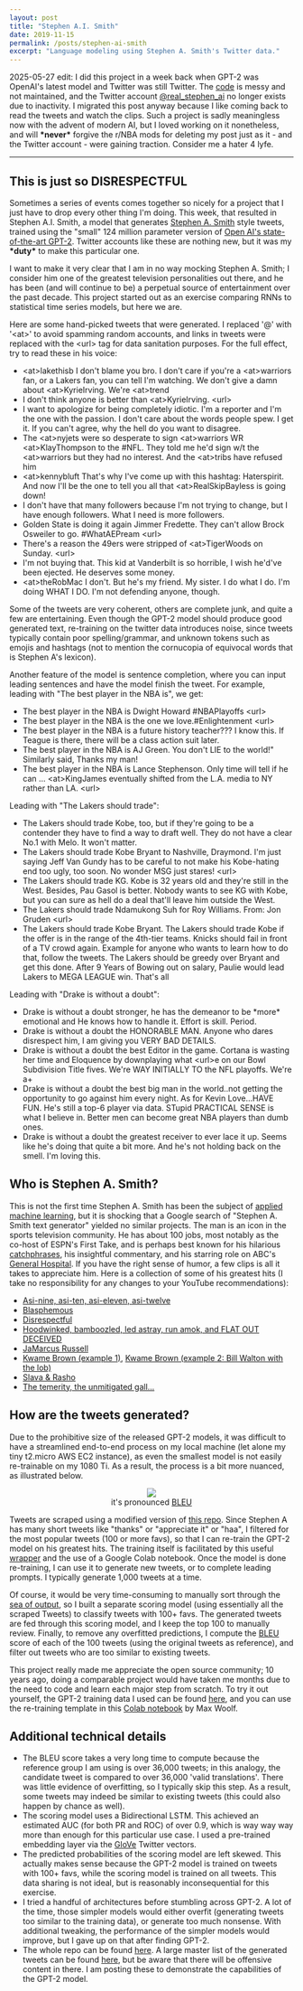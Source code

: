 ```yaml
---
layout: post
title: "Stephen A.I. Smith"
date: 2019-11-15
permalink: /posts/stephen-ai-smith
excerpt: "Language modeling using Stephen A. Smith's Twitter data."
---
```

<div class='verbatim-edit'>
2025-05-27 edit: I did this project in a week back when GPT-2 was OpenAI's latest model and Twitter was still Twitter. The <a href='https://github.com/caikitlearn/stephen-ai-smith' target='_blank'>code</a> is messy and not maintained, and the Twitter account <a href='https://twitter.com/real_stephen_ai' target='_blank'>@real_stephen_ai</a> no longer exists due to inactivity. I migrated this post anyway because I like coming back to read the tweets and watch the clips. Such a project is sadly meaningless now with the advent of modern AI, but I loved working on it nonetheless, and will <strong>*never*</strong> forgive the r/NBA mods for deleting my post just as it - and the Twitter account - were gaining traction. Consider me a hater 4 lyfe.
</div>
<hr>


## This is just so DISRESPECTFUL
Sometimes a series of events comes together so nicely for a project that I just have to drop every other thing I'm doing. This week, that resulted in Stephen A.I. Smith, a model that generates <a href='https://twitter.com/stephenasmith' target='_blank'>Stephen A. Smith</a> style tweets, trained using the "small" 124 million parameter version of <a href='https://openai.com/blog/better-language-models/' target='_blank'>Open AI's state-of-the-art GPT-2</a>. Twitter accounts like these are nothing new, but it was my **\*duty\*** to make this particular one.

I want to make it very clear that I am in no way mocking Stephen A. Smith; I consider him one of the greatest television personalities out there, and he has been (and will continue to be) a perpetual source of entertainment over the past decade. This project started out as an exercise comparing RNNs to statistical time series models, but here we are.

Here are some hand-picked tweets that were generated. I replaced '@' with '&lt;at&gt;' to avoid spamming random accounts, and links in tweets were replaced with the &lt;url&gt; tag for data sanitation purposes. For the full effect, try to read these in his voice:

- &lt;at&gt;lakethisb I don't blame you bro. I don't care if you're a &lt;at&gt;warriors fan, or a Lakers fan, you can tell I'm watching. We don't give a damn about &lt;at&gt;KyrieIrving. We're &lt;at&gt;trend
- I don't think anyone is better than &lt;at&gt;KyrieIrving. &lt;url&gt;
- I want to apologize for being completely idiotic. I'm a reporter and I'm the one with the passion. I don't care about the words people spew. I get it. If you can't agree, why the hell do you want to disagree.
- The &lt;at&gt;nyjets were so desperate to sign &lt;at&gt;warriors WR &lt;at&gt;KlayThompson to the #NFL. They told me he'd sign w/t the &lt;at&gt;warriors but they had no interest. And the &lt;at&gt;tribs have refused him
- &lt;at&gt;kennybluft That's why I've come up with this hashtag: Haterspirit. And now I'll be the one to tell you all that &lt;at&gt;RealSkipBayless is going down!
- I don't have that many followers because I'm not trying to change, but I have enough followers. What I need is more followers.
- Golden State is doing it again Jimmer Fredette. They can't allow Brock Osweiler to go. #WhatAEPream &lt;url&gt;
- There's a reason the 49ers were stripped of &lt;at&gt;TigerWoods on Sunday. &lt;url&gt;
- I'm not buying that. This kid at Vanderbilt is so horrible, I wish he'd've been ejected. He deserves some money.
- &lt;at&gt;theRobMac I don't. But he's my friend. My sister. I do what I do. I'm doing WHAT I DO. I'm not defending anyone, though.

Some of the tweets are very coherent, others are complete junk, and quite a few are entertaining. Even though the GPT-2 model should produce good generated text, re-training on the twitter data introduces noise, since tweets typically contain poor spelling/grammar, and unknown tokens such as emojis and hashtags (not to mention the cornucopia of equivocal words that is Stephen A's lexicon).

Another feature of the model is sentence completion, where you can input leading sentences and have the model finish the tweet. For example, leading with "The best player in the NBA is", we get:

- The best player in the NBA is Dwight Howard #NBAPlayoffs &lt;url&gt;
- The best player in the NBA is the one we love.#Enlightenment &lt;url&gt;
- The best player in the NBA is a future history teacher??? I know this. If Teague is there, there will be a class action suit later.
- The best player in the NBA is AJ Green. You don't LIE to the world!" Similarly said, Thanks my man! <url>
- The best player in the NBA is Lance Stephenson. Only time will tell if he can ... &lt;at&gt;KingJames eventually shifted from the L.A. media to NY rather than LA. &lt;url&gt;

Leading with "The Lakers should trade":
- The Lakers should trade Kobe, too, but if they're going to be a contender they have to find a way to draft well. They do not have a clear No.1 with Melo. It won't matter.
- The Lakers should trade Kobe Bryant to Nashville, Draymond. I'm just saying Jeff Van Gundy has to be careful to not make his Kobe-hating end too ugly, too soon. No wonder MSG just stares! &lt;url&gt;
- The Lakers should trade KG. Kobe is 32 years old and they're still in the West. Besides, Pau Gasol is better. Nobody wants to see KG with Kobe, but you can sure as hell do a deal that'll leave him outside the West.
- The Lakers should trade Ndamukong Suh for Roy Williams. From: Jon Gruden &lt;url&gt;
- The Lakers should trade Kobe Bryant. The Lakers should trade Kobe if the offer is in the range of the 4th-tier teams. Knicks should fail in front of a TV crowd again. Example for anyone who wants to learn how to do that, follow the tweets. The Lakers should be greedy over Bryant and get this done. After 9 Years of Bowing out on salary, Paulie would lead  Lakers to MEGA LEAGUE win. That's all

Leading with "Drake is without a doubt":
- Drake is without a doubt stronger, he has the demeanor to be \*more\* emotional and He knows how to handle it. Effort is skill. Period.
- Drake is without a doubt the HONORABLE MAN. Anyone who dares disrespect him, I am giving you VERY BAD DETAILS.
- Drake is without a doubt the best Editor in the game. Cortana is wasting her time and Eloquence by downplaying what &lt;url&gt;e on our Bowl Subdivision Title fives. We're WAY INITIALLY TO the NFL playoffs. We're a+
- Drake is without a doubt the best big man in the world..not getting the opportunity to go against him every night. As for Kevin Love…HAVE FUN. He's still a top-6 player via data. STupid PRACTICAL SENSE is what I believe in. Better men can become great NBA players than dumb ones.
- Drake is without a doubt the greatest receiver to ever lace it up. Seems like he's doing that quite a bit more. And he's not holding back on the smell. I'm loving this.

## Who is Stephen A. Smith?
This is not the first time Stephen A. Smith has been the subject of <a href='https://knowyourmeme.com/memes/baby-stephen-a-smith' target='_blank'>applied machine learning</a>, but it is shocking that a Google search of "Stephen A. Smith text generator" yielded no similar projects. The man is an icon in the sports television community. He has about 100 jobs, most notably as the co-host of ESPN's First Take, and is perhaps best known for his hilarious <a href='https://en.wikipedia.org/wiki/Stephen_A._Smith#Catchphrases' target='_blank'>catchphrases</a>, his insightful commentary, and his starring role on ABC's <a href='https://youtu.be/8CO6kAwo-_Y' target='_blank'>General Hospital</a>. If you have the right sense of humor, a few clips is all it takes to appreciate him. Here is a collection of some of his greatest hits (I take no responsibility for any changes to your YouTube recommendations):

- <a href='https://youtu.be/PM6ZNVRYP8w?t=206' target='_blank'>Asi-nine, asi-ten, asi-eleven, asi-twelve</a>
- <a href='https://youtu.be/W4LKciqwnrE?t=68' target='_blank'>Blasphemous</a>
- <a href='https://youtu.be/EAD7L_GWkb0' target='_blank'>Disrespectful</a>
- <a href='https://youtu.be/DQmJOaS036U?t=133' target='_blank'>Hoodwinked, bamboozled, led astray, run amok, and FLAT OUT DECEIVED</a>
- <a href='https://youtu.be/q1XKF-_TgJY?t=53' target='_blank'>JaMarcus Russell</a>
- <a href='https://youtu.be/6PP4RT-vv-o' target='_blank'>Kwame Brown (example 1)</a>, <a href='https://youtu.be/rq44jwL4BT0?t=31' target='_blank'>Kwame Brown (example 2: Bill Walton with the lob)</a>
- <a href='https://youtu.be/eFHN8nVX9Xs' target='_blank'>Slava & Rasho</a>
- <a href='https://youtu.be/DQmJOaS036U?t=101' target='_blank'>The temerity, the unmitigated gall...</a>

## How are the tweets generated?

Due to the prohibitive size of the released GPT-2 models, it was difficult to have a streamlined end-to-end process on my local machine (let alone my tiny t2.micro AWS EC2 instance), as even the smallest model is not easily re-trainable on my 1080 Ti. As a result, the process is a bit more nuanced, as illustrated below.

<figure style="text-align: center;">
  <img src="/assets/images/2019-11-15-stephen-ai-smith/flowchart.jpg" style="max-width: 75%;">
  <figcaption>it's pronounced <a href='https://www.youtube.com/playlist?list=PLsDR-TLLci6Z5ncsLg72lbENimk-iu3jl' target='_blank'>BLEU</a></figcaption>
</figure>

Tweets are scraped using a modified version of <a href='https://github.com/bpb27/twitter_scraping' target='_blank'>this repo</a>. Since Stephen A has many short tweets like "thanks" or "appreciate it" or "haa", I filtered for the most popular tweets (100 or more favs), so that I can re-train the GPT-2 model on his greatest hits. The training itself is facilitated by this useful <a href='https://github.com/minimaxir/gpt-2-simple' target='_blank'>wrapper</a> and the use of a Google Colab notebook. Once the model is done re-training, I can use it to generate new tweets, or to complete leading prompts. I typically generate 1,000 tweets at a time.

Of course, it would be very time-consuming to manually sort through the <a href='https://xkcd.com/1838/' target='_blank'>sea of output</a>, so I built a separate scoring model (using essentially all the scraped Tweets) to classify tweets with 100+ favs. The generated tweets are fed through this scoring model, and I keep the top 100 to manually review. Finally, to remove any overfitted predictions, I compute the <a href='https://en.wikipedia.org/wiki/BLEU' target='_blank'>BLEU</a> score of each of the 100 tweets (using the original tweets as reference), and filter out tweets who are too similar to existing tweets.

This project really made me appreciate the open source community; 10 years ago, doing a comparable project would have taken me months due to the need to code and learn each major step from scratch. To try it out yourself, the GPT-2 training data I used can be found <a href='https://github.com/caikitlearn/stephen-ai-smith/blob/master/data/stephenasmith_gpt2.csv'>here</a>, and you can use the re-training template in this <a href='https://colab.research.google.com/drive/1RugXCYDcMvSACYNt9j0kB6zzqRKzAbBn' target='_blank'>Colab notebook</a> by Max Woolf.

## Additional technical details

- The BLEU score takes a very long time to compute because the reference group I am using is over 36,000 tweets; in this analogy, the candidate tweet is compared to over 36,000 'valid translations'. There was little evidence of overfitting, so I typically skip this step. As a result, some tweets may indeed be similar to existing tweets (this could also happen by chance as well).
- The scoring model uses a Bidirectional LSTM. This achieved an estimated AUC (for both PR and ROC) of over 0.9, which is way way way more than enough for this particular use case. I used a pre-trained embedding layer via the <a href='https://nlp.stanford.edu/projects/glove/' target='_blank'>GloVe</a> Twitter vectors.
- The predicted probabilities of the scoring model are left skewed. This actually makes sense because the GPT-2 model is trained on tweets with 100+ favs, while the scoring model is trained on all tweets. This data sharing is not ideal, but is reasonably inconsequential for this exercise.
- I tried a handful of architectures before stumbling across GPT-2. A lot of the time, those simpler models would either overfit (generating tweets too similar to the training data), or generate too much nonsense. With additional tweaking, the performance of the simpler models would improve, but I gave up on that after finding GPT-2.
- The whole repo can be found <a href='https://github.com/caikitlearn/stephen-ai-smith' target='_blank'>here</a>. A large master list of the generated tweets can be found <a href='https://github.com/caikitlearn/stephen-ai-smith/tree/master/gpt-2_output' target='_blank'>here</a>, but be aware that there will be offensive content in there. I am posting these to demonstrate the capabilities of the GPT-2 model.